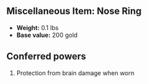 ## Miscellaneous Item: Nose Ring

- **Weight:** 0.1 lbs
- **Base value:** 200 gold

## Conferred powers

1. Protection from brain damage when worn
